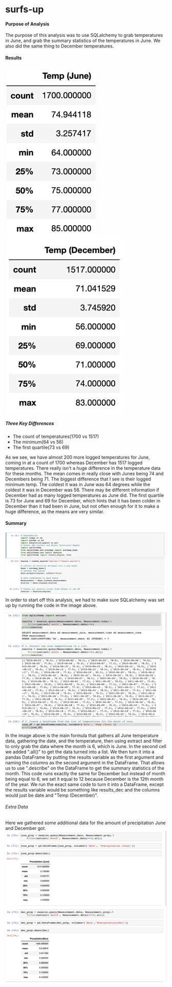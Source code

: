 # surfs-up
#### Purpose of Analysis
The purpose of this analysis was to use SQLalchemy to grab temperatures in June, and grab the summary statistics of the temperatures in June. We also did the same thing to December temperatures.
#### Results

![](junetemp.png) ![](dectemps.png)
##### Three Key Differences
* The count of temperatures(1700 vs 1517)
* The minimum(64 vs 56)
* The first quartile(73 vs 69)

As we see, we have almost 200 more logged temperatures for June, coming in at a count of 1700 whereas December has 1517 logged temperatures. There really isn't a huge difference in the temperature data for these months. The mean comes in really close with Junes being 74 and Decembers being 71. The biggest difference that I see is their logged minimum temp. The coldest it was in June was 64 degrees while the coldest it was in December was 56. There may be different information if December had as many logged temperatures as June did. The first quartile is 73 for June and 69 for December, which hints that it has been colder in December than it had been in June, but not often enough for it to make a huge difference, as the means are very similar.

#### Summary
![](prep.png)
In order to start off this analysis, we had to make sure SQLalchemy was set up by running the code in the image above.

![](june.png)
In the image above is the main formula that gathers all June temperature data, gathering the date, and the temperature, then using extract and filter to only grab the data where the month is 6, which is June. In the second cell we added ".all()" to get the data turned into a list. We then turn it into a pandas DataFrame by putting the results variable as the first argument and naming the columns as the second argument in the DataFrame. That allows us to use ".describe" on the DataFrame to get the summary statistics of the month. This code runs exactly the same for December but instead of month being equal to 6, we set it equal to 12 because December is the 12th month of the year. We run the exact same code to turn it into a DataFrame, except the results variable would be something like results_dec and the columns would just be date and "Temp (December)".

###### Extra Data
Here we gathered some additional data for the amount of precipitation June and December got.
![](juneprcp.png) ![](decprcp.png)

